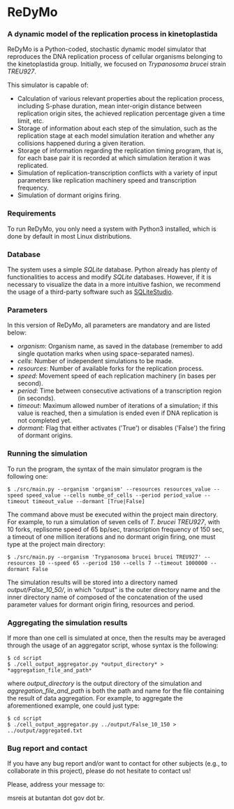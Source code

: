 # ReDyMo

### A dynamic model of the replication process in kinetoplastida

ReDyMo is a Python-coded, stochastic dynamic model simulator that reproduces the DNA replication process of cellular organisms belonging to the kinetoplastida group. Initially, we focused on *Trypanosoma brucei* strain *TREU927*.

This simulator is capable of:
  - Calculation of various relevant properties about the replication process, including S-phase duration, mean inter-origin distance between replication origin sites, the achieved replication percentage given a time limit, etc.
  - Storage of information about each step of the simulation, such as the replication stage at each model simulation iteration and whether any collisions happened during a given iteration.
  - Storage of information regarding the replication timing program, that is, for each base pair it is recorded at which simulation iteration it was replicated.
  - Simulation of replication-transcription conflicts with a variety of input parameters like replication machinery speed and transcription frequency.
  - Simulation of dormant origins firing.

### Requirements

To run ReDyMo, you only need a system with Python3 installed, which is done by default in most Linux distributions.

### Database

The system uses a simple *SQLite* database. Python already has plenty of functionalities to access and modify *SQLite* databases. However, if it is necessary to visualize the data in a more intuitive fashion, we recommend the usage of a third-party software such as [SQLiteStudio].

### Parameters

In this version of ReDyMo, all parameters are mandatory and are listed below:
 - *organism*: Organism name, as saved in the database (remember to add single quotation marks when using space-separated names).
 - *cells*: Number of independent simulations to be made.
 - *resources*: Number of available forks for the replication process.
 - *speed*: Movement speed of each replication machinery (in bases per second).
 - *period*: Time between consecutive activations of a transcription region (in seconds).
 - *timeout*: Maximum allowed number of iterations of a simulation; if this value is reached, then a simulation is ended even if DNA replication is not completed yet.
 - *dormant*: Flag that either activates ('True') or disables ('False') the firing of dormant origins.

### Running the simulation

To run the program, the syntax of the main simulator program is the following one:
```
$ ./src/main.py --organism 'organism' --resources resources_value --speed speed_value --cells numbe_of_cells --period period_value --timeout timeout_value --dormant [True|False]
```

The command above must be executed within the project main directory. For example, to run a simulation of seven cells of *T. brucei TREU927*, with 10 forks, replisome speed of 65 bp/sec, transcription frequency of 150 sec, a timeout of one million iterations and no dormant origin firing, one must type at the project main directory:
```
$ ./src/main.py --organism 'Trypanosoma brucei brucei TREU927' --resources 10 --speed 65 --period 150 --cells 7 --timeout 1000000 --dormant False
```
The simulation results will be stored into a directory named *output/False_10_50/*, in which "output" is the outer directory name and the inner directory name of composed of the concatenation of the used parameter values for dormant origin firing, resources and period.


### Aggregating the simulation results

If more than one cell is simulated at once, then the results may be averaged through the usage of an aggregator script, whose syntax is the following:
```
$ cd script
$ ./cell_output_aggregator.py *output_directory* > *aggregation_file_and_path*
```
where *output_directory* is the output directory of the simulation and *aggregation_file_and_path* is both the path and name for the file containing the result of data aggregation. For example, to aggregate the aforementioned example, one could just type:
```
$ cd script
$ ./cell_output_aggregator.py ../output/False_10_150 > ../output/aggregated.txt
```

### Bug report and contact

If you have any bug report and/or want to contact for other subjects (e.g., to collaborate in this project), please do not hesitate to contact us!

Please, address your message to:

msreis at butantan dot gov dot br.


   [SQLiteStudio]: <https://sqlitestudio.pl/index.rvt>

